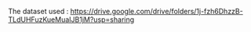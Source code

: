 The dataset used : 
https://drive.google.com/drive/folders/1j-fzh6DhzzB-TLdUHFuzKueMuaIJB1jM?usp=sharing
